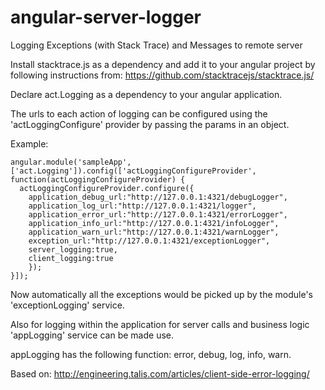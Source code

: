 angular-server-logger
=====================

Logging Exceptions (with Stack Trace) and Messages to remote server

Install stacktrace.js as a dependency and add it to your angular project by following instructions from: https://github.com/stacktracejs/stacktrace.js/

Declare act.Logging as a dependency to your angular application.

The urls to each action of logging can be configured using the 'actLoggingConfigure' provider by passing the params in an object.

Example:

```
angular.module('sampleApp', ['act.Logging']).config(['actLoggingConfigureProvider', function(actLoggingConfigureProvider) {
  actLoggingConfigureProvider.configure({
    application_debug_url:"http://127.0.0.1:4321/debugLogger",
    application_log_url:"http://127.0.0.1:4321/logger",
    application_error_url:"http://127.0.0.1:4321/errorLogger",
    application_info_url:"http://127.0.0.1:4321/infoLogger",
    application_warn_url:"http://127.0.0.1:4321/warnLogger",
    exception_url:"http://127.0.0.1:4321/exceptionLogger",
    server_logging:true,
    client_logging:true
    });
}]);
```
Now automatically all the exceptions would be picked up by the module's 'exceptionLogging' service.

Also for logging within the application for server calls and business logic 'appLogging' service can be made use.

appLogging has the following function:
error, debug, log, info, warn.

Based on: http://engineering.talis.com/articles/client-side-error-logging/

